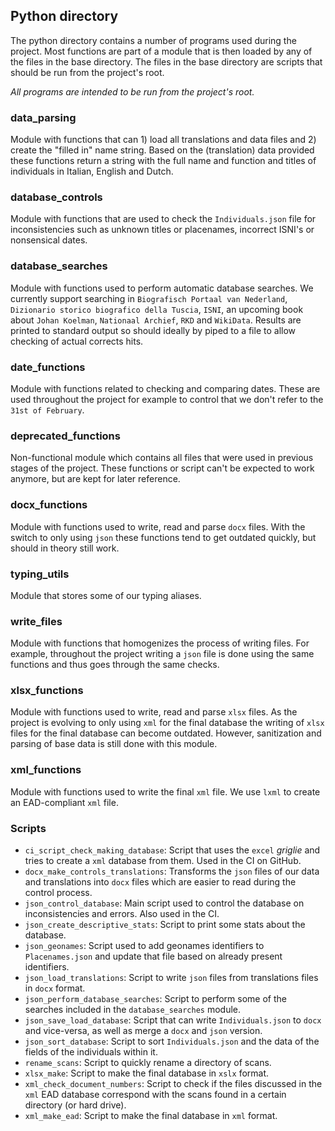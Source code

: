 ## Python directory

The python directory contains a number of programs used during the project. Most functions are part of a module that is then loaded by any of the files in the base directory. The files in the base directory are scripts that should be run from the project's root.

_All programs are intended to be run from the project's root._

### data_parsing

Module with functions that can 1) load all translations and data files and 2) create the "filled in" name string. Based on the (translation) data provided these functions return a string with the full name and function and titles of individuals in Italian, English and Dutch.

### database_controls

Module with functions that are used to check the `Individuals.json` file for inconsistencies such as unknown titles or placenames, incorrect ISNI's or nonsensical dates.

### database_searches

Module with functions used to perform automatic database searches. We currently support searching in `Biografisch Portaal van Nederland`, `Dizionario storico biografico della Tuscia`, `ISNI`, an upcoming book about `Johan Koelman`, `Nationaal Archief`, `RKD` and `WikiData`. Results are printed to standard output so should ideally by piped to a file to allow checking of actual corrects hits.

### date_functions

Module with functions related to checking and comparing dates. These are used throughout the project for example to control that we don't refer to the `31st of February`.

### deprecated_functions

Non-functional module which contains all files that were used in previous stages of the project. These functions or script can't be expected to work anymore, but are kept for later reference.

### docx_functions

Module with functions used to write, read and parse `docx` files. With the switch to only using `json` these functions tend to get outdated quickly, but should in theory still work.

### typing_utils

Module that stores some of our typing aliases.

### write_files

Module with functions that homogenizes the process of writing files. For example, throughout the project writing a `json` file is done using the same functions and thus goes through the same checks.

### xlsx_functions

Module with functions used to write, read and parse `xlsx` files. As the project is evolving to only using `xml` for the final database the writing of `xlsx` files for the final database can become outdated. However, sanitization and parsing of base data is still done with this module.

### xml_functions

Module with functions used to write the final `xml` file. We use `lxml` to create an EAD-compliant `xml` file.

### Scripts

- `ci_script_check_making_database`: Script that uses the `excel` _griglie_ and tries to create a `xml` database from them. Used in the CI on GitHub.
- `docx_make_controls_translations`: Transforms the `json` files of our data and translations into `docx` files which are easier to read during the control process.
- `json_control_database`: Main script used to control the database on inconsistencies and errors. Also used in the CI.
- `json_create_descriptive_stats`: Script to print some stats about the database.
- `json_geonames`: Script used to add geonames identifiers to `Placenames.json` and update that file based on already present identifiers.
- `json_load_translations`: Script to write `json` files from translations files in `docx` format.
- `json_perform_database_searches`: Script to perform some of the searches included in the `database_searches` module.
- `json_save_load_database`: Script that can write `Individuals.json` to `docx` and vice-versa, as well as merge a `docx` and `json` version.
- `json_sort_database`: Script to sort `Individuals.json` and the data of the fields of the individuals within it.
- `rename_scans`: Script to quickly rename a directory of scans.
- `xlsx_make`: Script to make the final database in `xslx` format.
- `xml_check_document_numbers`: Script to check if the files discussed in the `xml` EAD database correspond with the scans found in a certain directory (or hard drive).
- `xml_make_ead`: Script to make the final database in `xml` format.
